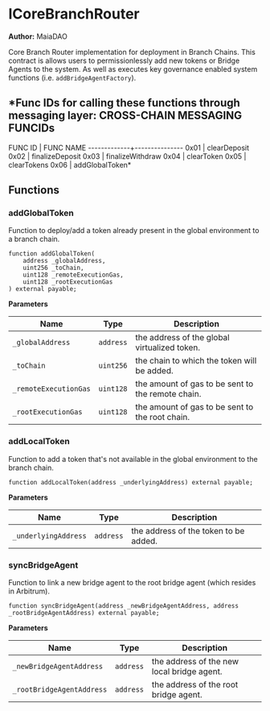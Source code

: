 # ICoreBranchRouter

**Author:**
MaiaDAO

Core Branch Router implementation for deployment in Branch Chains.
This contract is allows users to permissionlessly add new tokens
or Bridge Agents to the system. As well as executes key governance
enabled system functions (i.e. `addBridgeAgentFactory`).

*Func IDs for calling these functions through messaging layer:
CROSS-CHAIN MESSAGING FUNCIDs
-----------------------------
FUNC ID      | FUNC NAME
-------------+---------------
0x01         | clearDeposit
0x02         | finalizeDeposit
0x03         | finalizeWithdraw
0x04         | clearToken
0x05         | clearTokens
0x06         | addGlobalToken*


## Functions
### addGlobalToken

Function to deploy/add a token already present in the global environment to a branch chain.


```solidity
function addGlobalToken(
    address _globalAddress,
    uint256 _toChain,
    uint128 _remoteExecutionGas,
    uint128 _rootExecutionGas
) external payable;
```
**Parameters**

|Name|Type|Description|
|----|----|-----------|
|`_globalAddress`|`address`|the address of the global virtualized token.|
|`_toChain`|`uint256`|the chain to which the token will be added.|
|`_remoteExecutionGas`|`uint128`|the amount of gas to be sent to the remote chain.|
|`_rootExecutionGas`|`uint128`|the amount of gas to be sent to the root chain.|


### addLocalToken

Function to add a token that's not available in the global environment to the branch chain.


```solidity
function addLocalToken(address _underlyingAddress) external payable;
```
**Parameters**

|Name|Type|Description|
|----|----|-----------|
|`_underlyingAddress`|`address`|the address of the token to be added.|


### syncBridgeAgent

Function to link a new bridge agent to the root bridge agent (which resides in Arbitrum).


```solidity
function syncBridgeAgent(address _newBridgeAgentAddress, address _rootBridgeAgentAddress) external payable;
```
**Parameters**

|Name|Type|Description|
|----|----|-----------|
|`_newBridgeAgentAddress`|`address`|the address of the new local bridge agent.|
|`_rootBridgeAgentAddress`|`address`|the address of the root bridge agent.|


